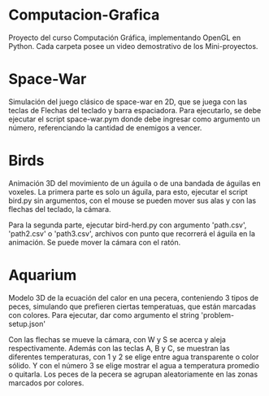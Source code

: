 # Computacion-Grafica
Proyecto del curso Computación Gráfica, implementando OpenGL en Python.
Cada carpeta posee un video demostrativo de los Mini-proyectos.

# Space-War
Simulación del juego clásico de space-war en 2D, que se juega con las teclas de Flechas del teclado y barra espaciadora.
Para ejecutarlo, se debe ejecutar el script space-war.pym donde debe ingresar como argumento un número, 
referenciando la cantidad de enemigos a vencer.
 
# Birds
Animación 3D del movimiento de un águila o de una bandada de águilas en voxeles.
La primera parte es solo un águila, para esto, ejecutar el script bird.py sin argumentos, con el mouse se pueden
mover sus alas y con las flechas del teclado, la cámara.
 
Para la segunda parte, ejecutar bird-herd.py con argumento 'path.csv', 'path2.csv' o 'path3.csv', archivos con punto
que recorrerá el águila en la animación. Se puede mover la cámara con el ratón.
 
# Aquarium
Modelo 3D de la ecuación del calor en una pecera, conteniendo 3 tipos de peces, simulando que prefieren ciertas temperatuas, que están marcadas con colores.
Para ejecutar, dar como argumento el string 'problem-setup.json'

Con las flechas se mueve la cámara, con W y S se acerca y aleja respectivamente.
Además con las teclas A, B y C, se muestran las diferentes temperaturas, con 1 y 2 se elige entre agua transparente o color sólido.
Y con el número 3 se elige mostrar el agua a temperatura promedio o quitarla.
Los peces de la pecera se agrupan aleatoriamente en las zonas marcados por colores.
